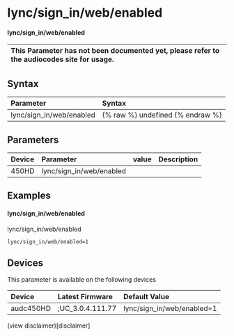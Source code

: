 ﻿---
description: lync/sign_in/web/enabled
search: false
---

# lync/sign_in/web/enabled

#### lync/sign_in/web/enabled


| This Parameter has not been documented yet, please refer to the audiocodes site for usage.  |
| :--- |

## Syntax
| Parameter | Syntax |
| :--- | :--- |
|lync/sign_in/web/enabled | {% raw %} undefined {% endraw %} |

## Parameters
|Device|Parameter|value|Description|
|:---|:---|:---|:---|
| 450HD | lync/sign_in/web/enabled |  |  |

## Examples
#### lync/sign_in/web/enabled

lync/sign_in/web/enabled

```
lync/sign_in/web/enabled=1
```

## Devices
This parameter is available on the following devices

| Device | Latest Firmware | Default Value |
|:---|:---|:---|
| audc450HD | ;UC_3.0.4.111.77 | lync/sign_in/web/enabled=1 

(view disclaimer)[disclaimer]
